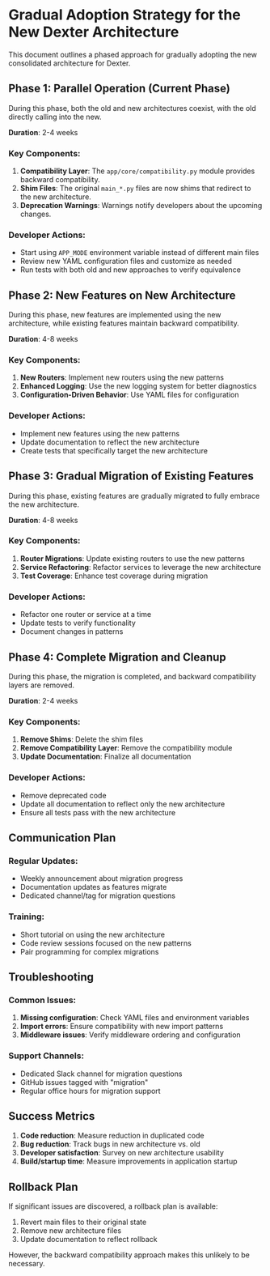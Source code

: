 # Gradual Adoption Strategy for the New Dexter Architecture

This document outlines a phased approach for gradually adopting the new consolidated architecture for Dexter.

## Phase 1: Parallel Operation (Current Phase)

During this phase, both the old and new architectures coexist, with the old directly calling into the new.

**Duration**: 2-4 weeks

### Key Components:
1. **Compatibility Layer**: The `app/core/compatibility.py` module provides backward compatibility.
2. **Shim Files**: The original `main_*.py` files are now shims that redirect to the new architecture.
3. **Deprecation Warnings**: Warnings notify developers about the upcoming changes.

### Developer Actions:
- Start using `APP_MODE` environment variable instead of different main files
- Review new YAML configuration files and customize as needed
- Run tests with both old and new approaches to verify equivalence

## Phase 2: New Features on New Architecture

During this phase, new features are implemented using the new architecture, while existing features maintain backward compatibility.

**Duration**: 4-8 weeks

### Key Components:
1. **New Routers**: Implement new routers using the new patterns
2. **Enhanced Logging**: Use the new logging system for better diagnostics
3. **Configuration-Driven Behavior**: Use YAML files for configuration

### Developer Actions:
- Implement new features using the new patterns
- Update documentation to reflect the new architecture
- Create tests that specifically target the new architecture

## Phase 3: Gradual Migration of Existing Features

During this phase, existing features are gradually migrated to fully embrace the new architecture.

**Duration**: 4-8 weeks

### Key Components:
1. **Router Migrations**: Update existing routers to use the new patterns
2. **Service Refactoring**: Refactor services to leverage the new architecture
3. **Test Coverage**: Enhance test coverage during migration

### Developer Actions:
- Refactor one router or service at a time
- Update tests to verify functionality
- Document changes in patterns

## Phase 4: Complete Migration and Cleanup

During this phase, the migration is completed, and backward compatibility layers are removed.

**Duration**: 2-4 weeks

### Key Components:
1. **Remove Shims**: Delete the shim files
2. **Remove Compatibility Layer**: Remove the compatibility module
3. **Update Documentation**: Finalize all documentation

### Developer Actions:
- Remove deprecated code
- Update all documentation to reflect only the new architecture
- Ensure all tests pass with the new architecture

## Communication Plan

### Regular Updates:
- Weekly announcement about migration progress
- Documentation updates as features migrate
- Dedicated channel/tag for migration questions

### Training:
- Short tutorial on using the new architecture
- Code review sessions focused on the new patterns
- Pair programming for complex migrations

## Troubleshooting

### Common Issues:
1. **Missing configuration**: Check YAML files and environment variables
2. **Import errors**: Ensure compatibility with new import patterns
3. **Middleware issues**: Verify middleware ordering and configuration

### Support Channels:
- Dedicated Slack channel for migration questions
- GitHub issues tagged with "migration"
- Regular office hours for migration support

## Success Metrics

1. **Code reduction**: Measure reduction in duplicated code
2. **Bug reduction**: Track bugs in new architecture vs. old
3. **Developer satisfaction**: Survey on new architecture usability
4. **Build/startup time**: Measure improvements in application startup

## Rollback Plan

If significant issues are discovered, a rollback plan is available:
1. Revert main files to their original state
2. Remove new architecture files
3. Update documentation to reflect rollback

However, the backward compatibility approach makes this unlikely to be necessary.

